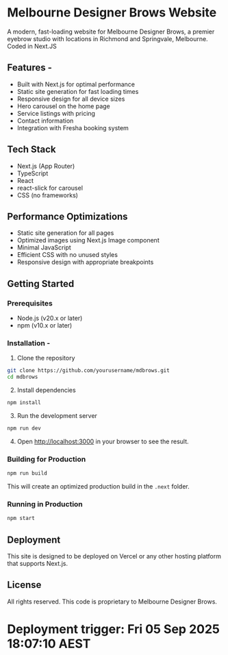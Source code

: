 # Melbourne Designer Brows Website

A modern, fast-loading website for Melbourne Designer Brows, a premier eyebrow studio with locations in Richmond and Springvale, Melbourne. Coded in Next.JS

## Features - 

- Built with Next.js for optimal performance
- Static site generation for fast loading times
- Responsive design for all device sizes
- Hero carousel on the home page
- Service listings with pricing
- Contact information
- Integration with Fresha booking system

## Tech Stack

- Next.js (App Router)
- TypeScript
- React
- react-slick for carousel
- CSS (no frameworks)

## Performance Optimizations

- Static site generation for all pages
- Optimized images using Next.js Image component
- Minimal JavaScript
- Efficient CSS with no unused styles
- Responsive design with appropriate breakpoints

## Getting Started

### Prerequisites

- Node.js (v20.x or later)
- npm (v10.x or later)

### Installation -

1. Clone the repository
```bash
git clone https://github.com/yourusername/mdbrows.git
cd mdbrows
```

2. Install dependencies
```bash
npm install
```

3. Run the development server
```bash
npm run dev
```

4. Open [http://localhost:3000](http://localhost:3000) in your browser to see the result.

### Building for Production

```bash
npm run build
```

This will create an optimized production build in the `.next` folder.

### Running in Production

```bash
npm start
```

## Deployment

This site is designed to be deployed on Vercel or any other hosting platform that supports Next.js.

## License

All rights reserved. This code is proprietary to Melbourne Designer Brows.
# Deployment trigger: Fri 05 Sep 2025 18:07:10 AEST
